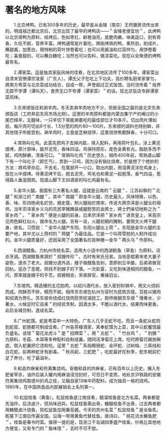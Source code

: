 # 著名的地方风味  

&emsp;&emsp;1.北京烤鸭。已有300多年的历史，最早是从金陵（南京）王府膳房流传出來的。明成祖迁都北京后，北京出现了最早的烤鸭店——＂金陵老便宜坊＂。此烤鸭以北京填鸭为原料，经烤后，色如枣红，鲜艳油亮，皮脆肉嫩，味美适口，别有奇香，久吃不腻，营养丰富。烤鸭通常是片着吃，將刚烤熟的鸭，乘热劲，削成片，蘸甜酱，加葱白，用特制的荷叶饼卷着吃；也可以用酱油和烂蒜拌匀，用饼卷着吃；喜食甜的，可以蘸白糖吃；当然也可以佐料，做凉菜吃。现在以全聚德的烤鸭最有名。  

&emsp;&emsp;2.谭家菜。這是独具家庭风味的佳肴，在北京地区流传了100多年。谭家菜出自清末官僚谭宗浚家（广东人）。谭氏父子在吃上下功夫，高价聘名厨來家掌匀，將南方粤菜与北京菜成功结合，自成一帮，声誉超过正式饭馆。当时流传着＂戏界无腔不学谭（谭叫天），食界无口不夸谭（谭家菜）＂的话。现北京饭店专辟谭家菜风味。  

&emsp;&emsp;3.东來顺饭庄和涮羊肉。冬天卖涮羊肉地方不少，但居全国之最的是北京东來顺饭店（工府井前东风市场北侧）。這里的羊肉原料都是内蒙古集宁产的阉过的小尾巴绵羊，无膻味，一只羊切下來能涮着吃的最佳部位才10多斤。切出肉片薄如纸，每斤肉可切出6寸长、1.5分宽的肉片80～100片。东來顺的调料也特别鲜，非其他馆子所能尝到。涮羊肉时，主食是芝麻烧饼，這里烧饼焦脆酥香，十分可口。  

&emsp;&emsp;4.常熟叫化鸡。此菜先把鸡子去掉内脏，填入配料，再用荷叶包扎，涂上黄泥煨烤，原汁原味，敲开泥壳，香味四溢。鸡保持原形，皮色金黄有光。脂肪多而不腻，鸡肉酥嫩，清香可口。＂常熟叫化鸡＂历史悠久，相传400年前，常熟虞山脚下有一个叫化子（即乞丐），弄到一只鸡，因为没有锅灶烧煮，於是想了个绝妙的方法：將鸡宰杀后，不去毛，在尾部开一小口，取出内脏，用湿黄泥涂在鸡身上，放在火中煨烤。待黄泥烤干后，脱去泥壳，鸡毛也和黄泥一起脱落，香气四溢，惹得路人垂涎围观。现虞山脚下王四酒家的叫化鸡最有名。  

&emsp;&emsp;5.金华火腿。我国有三大著名火腿，這就是云南的＂云腿＂、江苏如皋的＂北腿＂和浙江的＂南腿＂。其中＂南腿＂即金华火腿，历史最久，风味特殊，以色、香、味、形四绝闻名於世。据史载，制火腿始於南宋，传说大將宗泽是火腿业的祖师。当年宗泽家乡义乌的农民宰猪腌装咸腿慰劳抗金將士，將士們亲切地称之为＂家乡肉＂。＂家乡肉＂便是火腿的前身。后來宗泽把＂家乡肉＂进贡皇上，宋高宗见肉色鲜红似火，就命名为火腿。另有一说，火腿初期的腌制，要用文火烤干腿身，故名。习惯說：＂金华火腿产东阳，东阳火腿出上蒋＂。东阳是金华火腿的主要产地，其中尤以上蒋村的＂蒋腿＂为最佳品。它是一个叫蒋雪舫的人制作成功的。金华火腿质量好，还因采用了全国著名的良种猪—金华＂两头乌＂作原料。  

&emsp;&emsp;6.西湖醋鱼。力杭州传统名菜。选用大小适中的西湖鲩鱼（草鱼）为原料，活杀烹调。西湖醋鱼來源於＂叔嫂传珍＂。古时有宋氏兄弟。当地恶棍慕宋老大妻子姿色，遂杀了老大。叔嫂分道外逃，嫂子做醋鱼告别，意即别忘辛酸。后弟弟做官回杭，惩办了恶棍，但找不到嫂子的下落。一次赴宴，又吃到味道相同的醋鱼，一问，原來就是嫂子的手艺。叔嫂相会，宋弟辞官，重操旧业。  

&emsp;&emsp;7.东坡肉。精选猪的五花肋肉，以绍兴酒代水，放入密封砂锅中，用文火烧焖而成。肉酥而不碎，糯而不腻。相传苏东坡在杭州为官时为民筑苏堤。百姓以猪肉和绍酒为贺礼。苏东坡命烧成红烧肉慰劳挖湖民工。厨师根据苏东坡＂慢著水，少著水，火候足时它自美＂的经验烹制，因酒太多，干脆以酒代水，结果肉味更香。此后全城仿制，遂成名菜。  

&emsp;&emsp;8.广州蛇馔。蛇是粤菜中一大特色。广东人几乎无蛇不吃，而且一条蛇从蛇肉到蛇皮、蛇肠都可制成佳肴。广州各茶楼酒家，素奉蛇馔为上菜，其中以蛇餐馆最负盛名。该馆＂菊花龙虎斗＂是＂招牌菜＂。用＂五蛇＂、＂竹丝鸡＂、＂豹狸＂为原料，冬菇、木耳等多种配料烩制成羹。随同洁净菊花上席。吃时將菊花瓣放碗底，倒入蛇羹把它烫软吃。這里＂五蛇＂系指眼镜蛇、金环蛇、过树榕、三索线和白花蛇。前两种蛇牙有剧毒。＂秋风起，三蛇肥＂，吃蛇最好在秋季，蛇冬眠前贮足了养分，吃了最滋补。  

&emsp;&emsp;9.和县炸麻雀和符离集烧鸡。安徽和县的炸麻雀，已有百年以上历史。捕入冬肥雀宰杀，油炸后装入罐内用麻油浸泡封好，可百日不变质。地处京沪铁路的安徽符离集烧鸡取德州扒鸡之技，又融自家13味中药配料，成为独具一格的烧鸡。1980年，在中国熟食品内部展销会上名列第一。  

&emsp;&emsp;10.松鼠桂鱼（黄鱼）。松鼠桂鱼是江南佳肴，醋溜桂鱼是北方名菜。两者都是先油炸，后浇卤汁，但风味迥异。松鼠桂鱼需出骨，糖醋桂鱼不出骨，过去两者都用糖醋卤汁烧鱼，现松鼠鱼加用番茄酱。今天的苏州名菜＂松鼠桂鱼＂是全鱼炙。乾隆下江南后传遍全国。沿海一带用黄鱼代替桂鱼。唐诗曰，＂桃花流水鳜鱼肥＂。桂鱼是春令时菜。值得一提的是，现浙江千岛湖四季盛产桂鱼，价格比其他地方便宜，又有专门的＂鱼味馆＂，去时不可不尝。  
<!-- Last processed: 2025-07-22 03:44:31 -->
